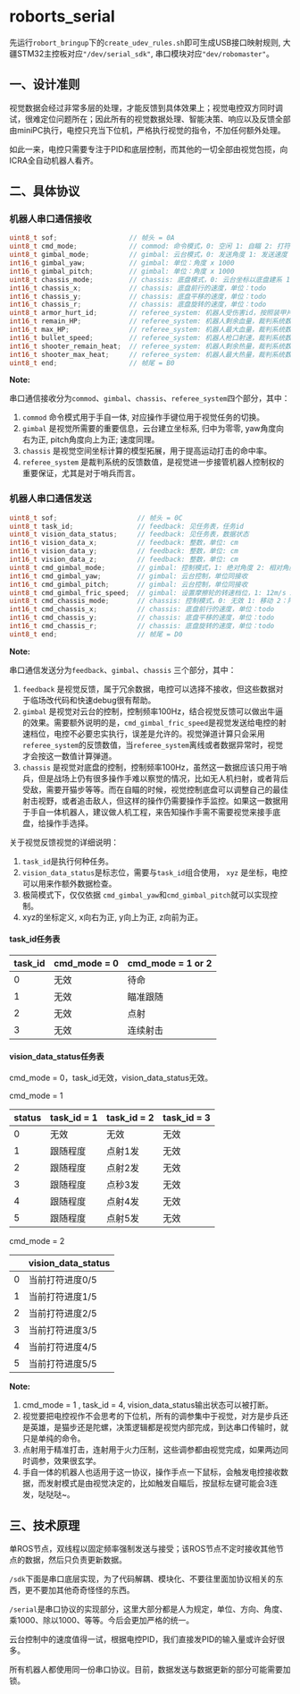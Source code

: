 # roborts_serial
先运行`robort_bringup`下的`create_udev_rules.sh`即可生成USB接口映射规则, 大疆STM32主控板对应`"/dev/serial_sdk"`, 串口模块对应`"dev/robomaster"`。

## 一、设计准则

视觉数据会经过非常多层的处理，才能反馈到具体效果上；视觉电控双方同时调试，很难定位问题所在；因此所有的视觉数据处理、智能决策、响应以及反馈全部由miniPC执行，电控只充当下位机，严格执行视觉的指令，不加任何额外处理。

如此一来，电控只需要专注于PID和底层控制，而其他的一切全部由视觉包揽，向ICRA全自动机器人看齐。

## 二、具体协议

### 机器人串口通信接收
```c++
uint8_t sof;                  // 帧头 = 0A
uint8_t cmd_mode;             // commod: 命令模式，0: 空闲 1: 自瞄 2: 打符 ...
uint8_t gimbal_mode;          // gimbal: 云台模式，0: 发送角度 1: 发送速度
int16_t gimbal_yaw;           // gimbal: 单位：角度 x 1000
int16_t gimbal_pitch;         // gimbal: 单位：角度 x 1000
uint8_t chassis_mode;         // chassis: 底盘模式，0: 云台坐标以底盘建系 1: 云台坐标以地面建系
int16_t chassis_x;            // chassis: 底盘前行的速度，单位：todo
int16_t chassis_y;            // chassis: 底盘平移的速度，单位：todo
int16_t chassis_r;            // chassis: 底盘旋转的速度，单位：todo
uint8_t armor_hurt_id;        // referee_system: 机器人受伤害id，按照装甲片id顺序定义 1 2 3 4 5
int16_t remain_HP;            // referee_system: 机器人剩余血量，裁判系统数值，整数
int16_t max_HP;               // referee_system: 机器人最大血量，裁判系统数值，整数
int16_t bullet_speed;         // referee_system: 机器人枪口射速，裁判系统数值 x 10
int16_t shooter_remain_heat;  // referee_system: 机器人剩余热量，裁判系统数值 x 10
int16_t shooter_max_heat;     // referee_system: 机器人最大热量，裁判系统数值 x 10
uint8_t end;                  // 帧尾 = B0
```
**Note:**

串口通信接收分为`commod`、`gimbal`、`chassis`、`referee_system`四个部分，其中：

1. `commod` 命令模式用于手自一体, 对应操作手键位用于视觉任务的切换。
2. `gimbal` 是视觉所需要的重要信息，云台建立坐标系, 归中为零零, yaw角度向右为正, pitch角度向上为正; 速度同理。
3. `chassis` 是视觉空间坐标计算的模型拓展，用于提高运动打击的命中率。
4. `referee_system` 是裁判系统的反馈数值，是视觉进一步接管机器人控制权的重要保证，尤其是对于哨兵而言。

### 机器人串口通信发送
```c++
uint8_t sof;                    // 帧头 = 0C
uint8_t task_id;                // feedback: 见任务表，任务id
uint8_t vision_data_status;     // feedback: 见任务表，数据状态
int16_t vision_data_x;          // feedback: 整数，单位: cm
int16_t vision_data_y;          // feedback: 整数，单位: cm
int16_t vision_data_z;          // feedback: 整数，单位: cm
uint8_t cmd_gimbal_mode;        // gimbal: 控制模式，1: 绝对角度 2: 相对角度 3: 绝对速度 4: 相对速度
int16_t cmd_gimbal_yaw;         // gimbal: 云台控制，单位同接收
int16_t cmd_gimbal_pitch;       // gimbal: 云台控制，单位同接收
uint8_t cmd_gimbal_fric_speed;  // gimbal: 设置摩擦轮的转速档位，1: 12m/s 2: 18m/s 3: 24m/s 4: 30m/s
uint8_t cmd_chassis_mode;       // chassis: 控制模式，0: 无效 1: 移动 2：陀螺CW 3：陀螺CCW
int16_t cmd_chassis_x;          // chassis: 底盘前行的速度，单位：todo
int16_t cmd_chassis_y;          // chassis: 底盘平移的速度，单位：todo
int16_t cmd_chassis_r;          // chassis: 底盘旋转的速度，单位：todo
uint8_t end;                    // 帧尾 = D0
```
**Note:**

串口通信发送分为`feedback`、`gimbal`、`chassis` 三个部分，其中：

1. `feedback` 是视觉反馈，属于冗余数据，电控可以选择不接收，但这些数据对于临场改代码和快速debug很有帮助。
2. `gimbal` 是视觉对云台的控制，控制频率100Hz，结合视觉反馈可以做出牛逼的效果。需要额外说明的是，`cmd_gimbal_fric_speed`是视觉发送给电控的射速档位，电控不必要忠实执行，误差是允许的。视觉弹道计算只会采用`referee_system`的反馈数值，当`referee_system`离线或者数据异常时，视觉才会按这一数值计算弹道。
3. `chassis` 是视觉对底盘的控制，控制频率100Hz，虽然这一数据应该只用于哨兵，但是战场上仍有很多操作手难以察觉的情况，比如无人机扫射，或者背后受敌，需要开猫步等等。而在自瞄的时候，视觉控制底盘可以调整自己的最佳射击视野，或者追击敌人，但这样的操作仍需要操作手监控。如果这一数据用于手自一体机器人，建议做人机工程，来告知操作手需不需要视觉来接手底盘，给操作手选择。

关于视觉反馈视觉的详细说明：

1. `task_id`是执行何种任务。
2. `vision_data_status`是标志位，需要与`task_id`组合使用， `xyz` 是坐标，电控可以用来作额外数据检查。
3. 极简模式下，仅仅依据 `cmd_gimbal_yaw`和`cmd_gimbal_pitch`就可以实现控制。 
4. xyz的坐标定义, x向右为正, y向上为正, z向前为正。

#### task_id任务表

| task_id | cmd_mode = 0 | cmd_mode = 1 or 2 | 
|:--------|:-------------|:------------------|
|    0    |      无效    |        待命        |
|    1    |      无效    |      瞄准跟随      |
|    2    |      无效    |        点射        |
|    3    |      无效    |      连续射击      | 

#### vision_data_status任务表
cmd_mode = 0，task_id无效，vision_data_status无效。

cmd_mode = 1

| status | task_id = 1 | task_id = 2 |task_id = 3   |
|:-------|:------------|:------------|:---------------|
|    0   |    无效     |     无效     |    无效        |
|    1   |  跟随程度   |   点射1发    |     无效       |
|    2   |  跟随程度   |   点射2发    |     无效       |
|    3   |  跟随程度   |   点秒3发    |     无效       |
|    4   |  跟随程度   |   点射4发    |     无效       |
|    5   |  跟随程度   |   点射5发    |     无效       |

cmd_mode = 2

|     | vision_data_status |
|:----|:-------------------|
|  0  |   当前打符进度0/5   |
|  1  |   当前打符进度1/5   |
|  2  |   当前打符进度2/5   |
|  3  |   当前打符进度3/5   |
|  4  |   当前打符进度4/5   |
|  5  |   当前打符进度5/5   |

**Note:**
1. cmd_mode = 1 , task_id = 4, vision_data_status输出状态可以被打断。
2. 视觉要把电控视作不会思考的下位机，所有的调参集中于视觉，对方是步兵还是英雄，是猫步还是陀螺，决策逻辑都是视觉内部完成，到达串口传输时，就只是单纯的命令。
3. 点射用于精准打击，连射用于火力压制，这些调参都由视觉完成，如果两边同时调参，效果很玄学。
4. 手自一体的机器人也适用于这一协议，操作手点一下鼠标，会触发电控接收数据，而发射模式是由视觉决定的，比如触发自瞄后，按鼠标左键可能会3连发，哒哒哒~。

## 三、技术原理

单ROS节点，双线程以固定频率强制发送与接受；该ROS节点不定时接收其他节点的数据，然后只负责更新数据。

`/sdk`下面是串口底层实现，为了代码解耦、模块化、不要往里面加协议相关的东西，更不要加其他奇奇怪怪的东西。

`/serial`是串口协议的实现部分，这里大部分都是人为规定，单位、方向、角度、乘1000、除以1000、等等。今后会更加严格的统一。

云台控制中的速度值得一试，根据电控PID，我们直接发PID的输入量或许会好很多。

所有机器人都使用同一份串口协议。目前，数据发送与数据更新的部分可能需要加锁。